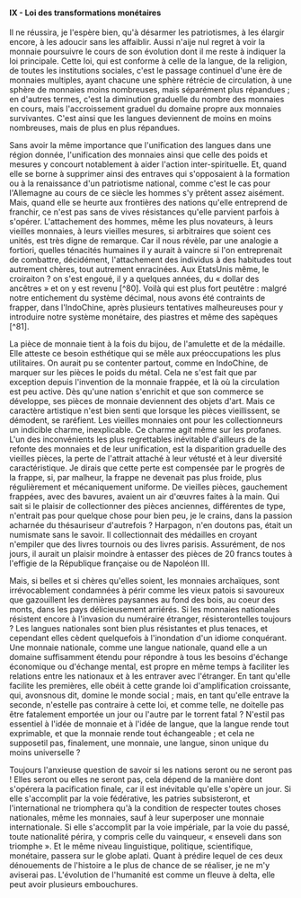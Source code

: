 #### IX - Loi des transformations monétaires

Il ne réussira, je l'espère bien, qu'à désarmer les patriotismes, à les élargir encore, à les adoucir sans les affaiblir. Aussi n'aije nul regret à voir la monnaie poursuivre le cours de son évolution dont il me reste à indiquer la loi principale. Cette loi, qui est conforme à celle de la langue, de la religion, de toutes les institutions sociales, c'est le passage continuel d'une ère de monnaies multiples, ayant chacune une sphère rétrécie de circulation, à une sphère de monnaies moins nombreuses, mais séparément plus répandues ; en d'autres termes, c'est la diminution graduelle du nombre des monnaies en cours, mais l'accroissement graduel du domaine propre aux monnaies survivantes. C'est ainsi que les langues deviennent de moins en moins nombreuses, mais de plus en plus répandues.

Sans avoir la même importance que l'unification des langues dans une région donnée, l'unification des monnaies ainsi que celle des poids et mesures y concourt notablement à aider l'action inter-spirituelle. Et, quand elle se borne à supprimer ainsi des entraves qui s'opposaient à la formation ou à la renaissance d'un patriotisme national, comme c'est le cas pour l'Allemagne au cours de ce siècle les hommes s'y prêtent assez aisément. Mais, quand elle se heurte aux frontières des nations qu'elle entreprend de franchir, ce n'est pas sans de vives résistances qu'elle parvient parfois à s'opérer. L'attachement des hommes, même les plus novateurs, à leurs vieilles monnaies, à leurs vieilles mesures, si arbitraires que soient ces unités, est très digne de remarque. Car il nous révèle, par une analogie a fortiori, quelles ténacités humaines il y aurait à vaincre si l'on entreprenait de combattre, décidément, l'attachement des individus à des habitudes tout autrement chères, tout autrement enracinées. Aux EtatsUnis même, le croiraiton ? on s'est engoué, il y a quelques années, du « dollar des ancêtres » et on y est revenu [^80]. Voilà qui est plus fort peutêtre : malgré notre entichement du système décimal, nous avons été contraints de frapper, dans l'IndoChine, après plusieurs tentatives malheureuses pour y introduire notre système monétaire, des piastres et même des sapèques [^81].

La pièce de monnaie tient à la fois du bijou, de l'amulette et de la médaille. Elle atteste ce besoin esthétique qui se mêle aux préoccupations les plus utilitaires. On aurait pu se contenter partout, comme en IndoChine, de marquer sur les pièces le poids du métal. Cela ne s'est fait que par exception depuis l'invention de la monnaie frappée, et là où la circulation est peu active. Dès qu'une nation s'enrichit et que son commerce se développe, ses pièces de monnaie deviennent des objets d'art. Mais ce caractère artistique n'est bien senti que lorsque les pièces vieillissent, se démodent, se raréfient. Les vieilles monnaies ont pour les collectionneurs un indicible charme, inexplicable. Ce charme agit même sur les profanes. L'un des inconvénients les plus regrettables inévitable d'ailleurs de la refonte des monnaies et de leur unification, est la disparition graduelle des vieilles pièces, la perte de l'attrait attaché à leur vétusté et à leur diversité caractéristique. Je dirais que cette perte est compensée par le progrès de la frappe, si, par malheur, la frappe ne devenait pas plus froide, plus régulièrement et mécaniquement uniforme. De vieilles pièces, gauchement frappées, avec des bavures, avaient un air d'œuvres faites à la main. Qui sait si le plaisir de collectionner des pièces anciennes, différentes de type, n'entrait pas pour quelque chose pour bien peu, je le crains, dans la passion acharnée du thésauriseur d'autrefois ? Harpagon, n'en doutons pas, était un numismate sans le savoir. Il collectionnait des médailles en croyant n'empiler que des livres tournois ou des livres parisis. Assurément, de nos jours, il aurait un plaisir moindre à entasser des pièces de 20 francs toutes à l'effigie de la République française ou de Napoléon III.

Mais, si belles et si chères qu'elles soient, les monnaies archaïques, sont irrévocablement condamnées à périr comme les vieux patois si savoureux que gazouillent les dernières paysannes au fond des bois, au coeur des monts, dans les pays délicieusement arriérés. Si les monnaies nationales résistent encore à l'invasion du numéraire étranger, résisterontelles toujours ? Les langues nationales sont bien plus résistantes et plus tenaces, et cependant elles cèdent quelquefois à l'inondation d'un idiome conquérant. Une monnaie nationale, comme une langue nationale, quand elle a un domaine suffisamment étendu pour répondre à tous les besoins d'échange économique ou d'échange mental, est propre en même temps à faciliter les relations entre les nationaux et à les entraver avec l'étranger. En tant qu'elle facilite les premières, elle obéit à cette grande loi d'amplification croissante, qui, avonsnous dit, domine le monde social ; mais, en tant qu'elle entrave la seconde, n'estelle pas contraire à cette loi, et comme telle, ne doitelle pas être fatalement emportée un jour ou l'autre par le torrent fatal ? N'estil pas essentiel à l'idée de monnaie et à l'idée de langue, que la langue rende tout exprimable, et que la monnaie rende tout échangeable ; et cela ne supposetil pas, finalement, une monnaie, une langue, sinon unique du moins universelle ?

Toujours l'anxieuse question de savoir si les nations seront ou ne seront pas ! Elles seront ou elles ne seront pas, cela dépend de la manière dont s'opérera la pacification finale, car il est inévitable qu'elle s'opère un jour. Si elle s'accomplit par la voie fédérative, les patries subsisteront, et l'international ne triomphera qu'à la condition de respecter toutes choses nationales, même les monnaies, sauf à leur superposer une monnaie internationale. Si elle s'accomplit par la voie impériale, par la voie du passé, toute nationalité périra, y compris celle du vainqueur, « enseveli dans son triomphe ». Et le même niveau linguistique, politique, scientifique, monétaire, passera sur le globe aplati. Quant à prédire lequel de ces deux dénouements de l'histoire a le plus de chance de se réaliser, je ne m'y aviserai pas. L'évolution de l'humanité est comme un fleuve à delta, elle peut avoir plusieurs embouchures.
